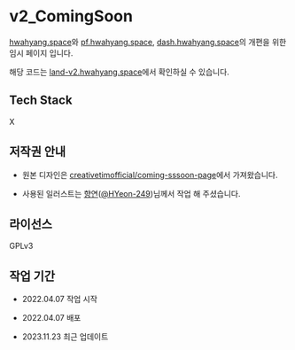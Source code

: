 # v2_ComingSoon

[hwahyang.space](https://hwahyang.space)와 [pf.hwahyang.space](https://pf.hwahyang.space), [dash.hwahyang.space](https://dash.hwahyang.space)의 개편을 위한 임시 페이지 입니다.

해당 코드는 [land-v2.hwahyang.space](https://land-v2.hwahyang.space)에서 확인하실 수 있습니다.

## Tech Stack

X

## 저작권 안내

- 원본 디자인은 [creativetimofficial/coming-sssoon-page](https://github.com/creativetimofficial/coming-sssoon-page)에서 가져왔습니다.

- 사용된 일러스트는 [향연](https://twitter.com/H_Yeon_249)([@HYeon-249](https://github.com/HYeon-249))님께서 작업 해 주셨습니다.

## 라이선스

GPLv3


## 작업 기간

- 2022.04.07 작업 시작

- 2022.04.07 배포

- 2023.11.23 최근 업데이트